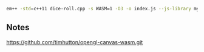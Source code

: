 
```bash
em++ -std=c++11 dice-roll.cpp -s WASM=1 -O3 -o index.js --js-library myLibrary.js -s RESERVED_FUNCTION_POINTERS=10 -s DISABLE_EXCEPTION_CATCHING=2 --post-js post.js --post-js myLibrary.js -s ASSERTIONS=2 -s EXTRA_EXPORTED_RUNTIME_METHODS="['cwrap', 'ccall']"
```

## Notes
https://github.com/timhutton/opengl-canvas-wasm.git

